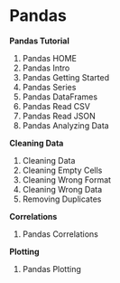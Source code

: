 # Pandas

<b>Pandas Tutorial</b><br>
1) Pandas HOME <br>
2) Pandas Intro <br>
3) Pandas Getting Started <br>
4) Pandas Series <br>
5) Pandas DataFrames<br>
6) Pandas Read CSV<br>
7) Pandas Read JSON<br>
8) Pandas Analyzing Data

<b>Cleaning Data</b><br>
1) Cleaning Data<br>
2) Cleaning Empty Cells<br>
3) Cleaning Wrong Format<br>
4) Cleaning Wrong Data<br>
5) Removing Duplicates<br>

<b>Correlations</b><br>
1) Pandas Correlations<br>

<b>Plotting</b><br>
1) Pandas Plotting<br>
